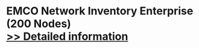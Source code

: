 # EMCO Network Inventory Enterprise (200 Nodes)<br />[>> Detailed information](https://secure.shareit.com/shareit/product.html?productid=300148292&affiliateid=200057808)